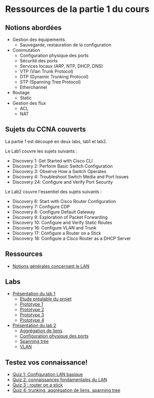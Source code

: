 # Ressources de la partie 1 du cours

## Notions abordées

- Gestion des équipements
  - Sauvegarde, restauration de la configuration
- Commutation
  - Configuration physique des ports
  - Sécurité des ports
  - Services locaux (ARP, NTP, DHCP, DNS)
  - VTP (Vlan Trunk Protocol)
  - DTP (Dynamic Trunking Protocol)
  - STP (Spanning Tree Protocol)
  - Etherchannel
- Routage
  - Static
- Gestion des flux
  - ACL
  - NAT

## Sujets du CCNA couverts

La partie 1 est découpé en deux labs, lab1 et lab2.

Le Lab1 couvre les sujets suivants :

- Discovery 1: Get Started with Cisco CLI
- Discovery 2: Perform Basic Switch Configuration
- Discovery 3: Observe How a Switch Operates
- Discovery 4: Troubleshoot Switch Media and Port Issues
- Discovery 24: Configure and Verify Port Security

Le Lab2 couvre l'essentiel des sujets suivants :

- Discovery 6: Start with Cisco Router Configuration
- Discovery 7: Configure CDP
- Discovery 8: Configure Default Gateway
- Discovery 9: Exploration of Packet Forwarding
- Discovery 10: Configure and Verify Static Routes
- Discovery 16: Configure VLAN and Trunk
- Discovery 17: Configure a Router on a Stick
- Discovery 18: Configure a Cisco Router as a DHCP Server

## Ressources

- [Notions générales concernant le LAN](bagagetechniquelab1poc1)

## Labs

- [Présentation du lab 1](lab1.md)
  - [Etude préalable du projet](lab1etudeprealable.md)
  - [Prototype 1](lab1poc1.md)
  - [Prototype 2](lab1poc2.md)
  - [Prototype 3](lab1poc3.md)
  - [Prototype 4](lab1poc4.md)
- [Présentation du lab 2](lab2.md)
  - [Aggrégation de liens](lab2lacp.md)
  - [Configuration physique des ports](lab2portphysique.md)
  - [Spanning tree](lab2stp.md)
  - [VLAN](lab2vlan.md)

## Testez vos connaissance!

- [Quiz 1: Configuration LAN basique](https://goo.gl/forms/897vnBKsGFYlY0xz2)
- [Quiz 2: connaissances fondamentales du LAN](https://goo.gl/forms/9p370fJiINXzIf3i2)
- [Quiz 3 : router on a stick](https://goo.gl/forms/FCMjblSf1qfjg5xX2)
- [Quiz 4: trunking, aggrégation de liens, spanning tree](https://goo.gl/forms/VN5x6lB9oUYrezSI2)
